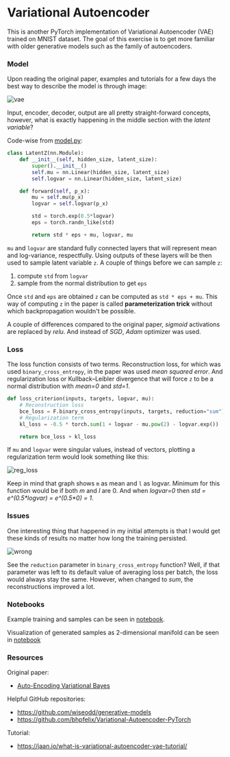 # Variational Autoencoder

This is another PyTorch implementation of Variational Autoencoder (VAE) trained on MNIST dataset. The goal of this exercise is to get more familiar with older generative models such as the family of autoencoders.

### Model

Upon reading the original paper, examples and tutorials for a few days the best way to describe the model is through image:

![vae](https://user-images.githubusercontent.com/16206648/51078000-ed211680-16ae-11e9-8d03-590cda640b0e.png)

Input, encoder, decoder, output are all pretty straight-forward concepts, however, what is exactly happening in the 
middle section with the *latent variable*?

Code-wise from [model.py](https://github.com/bvezilic/Variational-autoencoder/blob/master/model.py):

```python
class LatentZ(nn.Module):
    def __init__(self, hidden_size, latent_size):
        super().__init__()
        self.mu = nn.Linear(hidden_size, latent_size)
        self.logvar = nn.Linear(hidden_size, latent_size)

    def forward(self, p_x):
        mu = self.mu(p_x)
        logvar = self.logvar(p_x)

        std = torch.exp(0.5*logvar)
        eps = torch.randn_like(std)

        return std * eps + mu, logvar, mu
```

`mu` and `logvar` are standard fully connected layers that will represent mean and log-variance, respectfully.
Using outputs of these layers will be then used to sample latent variable `z`. A couple of things before we
can sample `z`:
1. compute `std` from `logvar`
2. sample from the normal distribution to get `eps`

Once `std` and `eps` are obtained `z` can be computed as `std * eps + mu`. This way of computing `z` in the paper is called **parameterization trick** without which backpropagation wouldn't be possible.

A couple of differences compared to the original paper, *sigmoid* activations are replaced by *relu*. And instead of 
*SGD*, *Adam* optimizer was used.

### Loss

The loss function consists of two terms. Reconstruction loss, for which was used `binary_cross_entropy`, in the paper was used *mean squared error*. And regularization loss or Kullback–Leibler divergence that will force `z` to be a normal distribution with *mean=0* and *std=1*.

```python
def loss_criterion(inputs, targets, logvar, mu):
    # Reconstruction loss
    bce_loss = F.binary_cross_entropy(inputs, targets, reduction="sum")
    # Regularization term
    kl_loss = -0.5 * torch.sum(1 + logvar - mu.pow(2) - logvar.exp())

    return bce_loss + kl_loss
```

If `mu` and `logvar` were singular values, instead of vectors, plotting a regularization term would look something like this:

![reg_loss](https://user-images.githubusercontent.com/16206648/51078157-5c980580-16b1-11e9-863c-52f3183f7a0d.gif)

Keep in mind that graph shows `m` as mean and `l` as logvar. Minimum for this function would be if both *m* and *l* are 0. And when *logvar=0* then *std = e^(0.5\*logvar) = e^(0.5\*0) = 1*.

### Issues

One interesting thing that happened in my initial attempts is that I would get these kinds of results no matter how long
the training persisted.

![wrong](https://user-images.githubusercontent.com/16206648/51078424-03ca6c00-16b5-11e9-9727-eb73447e52ae.png)

See the `reduction` parameter in `binary_cross_entropy` function? Well, if that parameter was left to its default value 
of averaging loss per batch, the loss would always stay the same. However, when changed to *sum*, the reconstructions 
improved a lot.

### Notebooks
Example training and samples can be seen in [notebook](https://github.com/bvezilic/Variational-autoencoder/blob/master/notebooks/train_and_eval.ipynb).

Visualization of generated samples as 2-dimensional manifold can be seen in [notebook](https://github.com/bvezilic/Variational-autoencoder/blob/master/notebooks/visualizing_manifold.ipynb)


### Resources
Original paper:
* [Auto-Encoding Variational Bayes](https://arxiv.org/abs/1312.6114)

Helpful GitHub repositories:

* https://github.com/wiseodd/generative-models
* https://github.com/bhpfelix/Variational-Autoencoder-PyTorch

Tutorial:
* https://jaan.io/what-is-variational-autoencoder-vae-tutorial/
